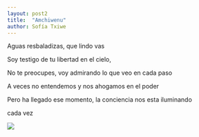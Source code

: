 ```yaml
---
layout: post2
title:  "Amchiwenu"
author: Sofía Txiwe
---
```


Aguas resbaladizas, que lindo vas

Soy testigo de tu libertad en el cielo,

No te preocupes, voy admirando lo que veo en cada paso

A veces no entendemos y nos ahogamos en el poder

Pero ha llegado ese momento, la conciencia nos esta iluminando

cada vez

<img src="/pruebablog/archivos/foto_sofi.jpg" />
